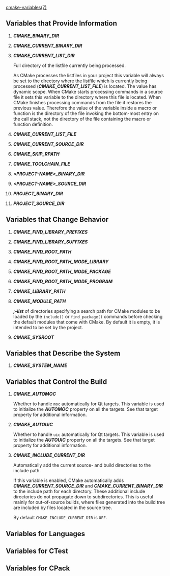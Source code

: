 [cmake-variables(7)](https://cmake.org/cmake/help/v3.10/manual/cmake-variables.7.html#manual:cmake-variables(7))

## Variables that Provide Information
1. ***CMAKE_BINARY_DIR***
2. ***CMAKE_CURRENT_BINARY_DIR***
3. ***CMAKE_CURRENT_LIST_DIR***
    
    Full directory of the listfile currently being processed.
    
    As CMake processes the listfiles in your project this variable will always be set to the directory where the listfile which is currently being processed (***CMAKE_CURRENT_LIST_FILE***) is located. The value has dynamic scope. When CMake starts processing commands in a source file it sets this variable to the directory where this file is located. When CMake finishes processing commands from the file it restores the previous value. Therefore the value of the variable inside a macro or function is the directory of the file invoking the bottom-most entry on the call stack, not the directory of the file containing the macro or function definition.
    
4. ***CMAKE_CURRENT_LIST_FILE***
5. ***CMAKE_CURRENT_SOURCE_DIR***
6. ***CMAKE_SKIP_RPATH***
7. ***CMAKE_TOOLCHAIN_FILE***
8. ***\<PROJECT-NAME\>_BINARY_DIR***
9. ***\<PROJECT-NAME\>_SOURCE_DIR***
10. ***PROJECT_BINARY_DIR***
11. ***PROJECT_SOURCE_DIR***

## Variables that Change Behavior
1. ***CMAKE_FIND_LIBRARY_PREFIXES***
2. ***CMAKE_FIND_LIBRARY_SUFFIXES***
3. ***CMAKE_FIND_ROOT_PATH***
4. ***CMAKE_FIND_ROOT_PATH_MODE_LIBRARY***
5. ***CMAKE_FIND_ROOT_PATH_MODE_PACKAGE***
6. ***CMAKE_FIND_ROOT_PATH_MODE_PROGRAM***
7. ***CMAKE_LIBRARY_PATH***
8. ***CMAKE_MODULE_PATH***
    
    ***;-list*** of directories specifying a search path for CMake modules to be loaded by the `include()` or `find_package()` commands before checking the default modules that come with CMake. By default it is empty, it is intended to be set by the project.
    
9. ***CMAKE_SYSROOT***

## Variables that Describe the System
1. ***CMAKE_SYSTEM_NAME***

## Variables that Control the Build
1. ***CMAKE_AUTOMOC***

    Whether to handle `moc` automatically for Qt targets. This variable is used to initialize the ***AUTOMOC*** property on all the targets. See that target property for additional information.

2. ***CMAKE_AUTOUIC***

    Whether to handle `uic` automatically for Qt targets. This variable is used to initialize the ***AUTOUIC*** property on all the targets. See that target property for additional information.

3. ***CMAKE_INCLUDE_CURRENT_DIR***

    Automatically add the current source- and build directories to the include path.

    If this variable is enabled, CMake automatically adds ***CMAKE_CURRENT_SOURCE_DIR*** and ***CMAKE_CURRENT_BINARY_DIR*** to the include path for each directory. These additional include directories do not propagate down to subdirectories. This is useful mainly for out-of-source builds, where files generated into the build tree are included by files located in the source tree.

    By default `CMAKE_INCLUDE_CURRENT_DIR` is `OFF`.

## Variables for Languages
## Variables for CTest
## Variables for CPack
